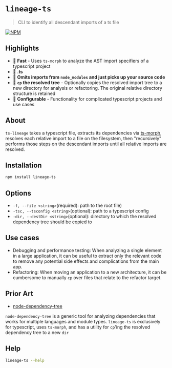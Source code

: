 # `lineage-ts`

> CLI to identify all descendant imports of a ts file

[![NPM](https://img.shields.io/npm/v/lineage-ts?style=for-the-badge)](https://www.npmjs.com/package/lineage-ts)

## Highlights

- :checkered_flag: **Fast** - Uses `ts-morph` to analyze the AST import specifiers of a typescript project
- :large_blue_circle: **.ts**
- :see_no_evil: **Omits imports from `node_modules` and just picks up your source code**
- :evergreen_tree: **`cp` the resolved tree** - Optionally copies the resolved import tree to a new directory for analysis or refactoring. The original relative directory structure is retained
- :wrench: **Configurable** - Functionality for complicated typescript projects and use cases

## About

`ts-lineage` takes a typescript file, extracts its dependencies via [ts-morph](https://github.com/dsherret/ts-morph), resolves each relative import to a file on the filesystem, then "recursively" performs those steps on the descendant imports until all relative imports are resolved.

## Installation

```bash
npm install lineage-ts
```

## Options

- `-f, --file <string>`(required): path to the root file)
- `-tsc, --tsconfig <string>`(optional): path to a typescript config
- `-dir, --destDir <string>`(optional): directory to which the resolved dependency tree should be copied to

## Use cases

- Debugging and performance testing: When analyzing a single element in a large application, it can be useful to extract only the relevant code to remove any potential side effects and complications from the main app.
- Refactoring: When moving an application to a new architecture, it can be cumbersome to manually `cp` over files that relate to the refactor target.

## Prior Art

- [node-dependency-tree](https://github.com/dependents/node-dependency-tree)

`node-dependency-tree` is a generic tool for analyzing dependencies that works for multiple languages and module types. `lineage-ts` is exclusively for typescript, uses `ts-morph`, and has a utility for `cp`'ing the resolved dependency tree to a new `dir`

## Help

```bash
lineage-ts --help
```
